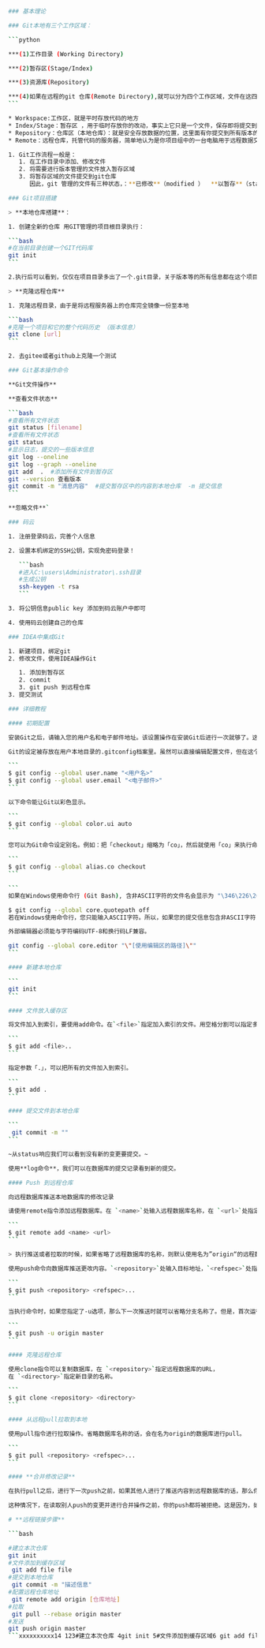 ````bash
### 基本理论

### Git本地有三个工作区域：

```python

***(1)工作目录 (Working Directory)

***(2)暂存区(Stage/Index)

***(3)资源库(Repository)

***(4)如果在远程的git 仓库(Remote Directory),就可以分为四个工作区域，文件在这四个区域之间的转换关系如下：
```

* Workspace:工作区，就是平时存放代码的地方
* Index/Stage：暂存区 ，用于临时存放你的改动，事实上它只是一个文件，保存即将提交到文件列表信息
* Repository：仓库区（本地仓库）：就是安全存放数据的位置，这里面有你提交到所有版本的数据，其中HEAD指向最新放入仓库的版本
* Remote：远程仓库，托管代码的服务器，简单地认为是你项目组中的一台电脑用于远程数据交换

1. Git工作流程一般是：
   1. 在工作目录中添加、修改文件
   2. 将需要进行版本管理的文件放入暂存区域
   3. 将暂存区域的文件提交到git仓库
      因此，git 管理的文件有三种状态，：**已修改**（modified ）  **以暂存**（staged）**已提交**（committed ）

### Git项目搭建

> **本地仓库搭建**：

1. 创建全新的仓库 用GIT管理的项目根目录执行：

```bash
#在当前目录创建一个GIT代码库
git init
```

2.执行后可以看到，仅仅在项目目录多出了一个.git目录，关于版本等的所有信息都在这个项目里面

> **克隆远程仓库**

1. 克隆远程目录，由于是将远程服务器上的仓库完全镜像一份至本地

```bash
#克隆一个项目和它的整个代码历史 （版本信息）
git clone [url]
```

2. 去gitee或者github上克隆一个测试

### Git基本操作命令

**Git文件操作**

**查看文件状态**

```bash
#查看所有文件状态
git status [filename]
#查看所有文件状态
git status
#显示日志，提交的一些版本信息
git log --oneline
git log --graph --oneline
git add  .  #添加所有文件到暂存区
git --version 查看版本
git commit -m "消息内容"  #提交暂存区中的内容到本地仓库  -m 提交信息
```

**忽略文件**`

### 码云

1. 注册登录码云，完善个人信息

2. 设置本机绑定的SSH公钥，实现免密码登录！

   ```bash
   #进入C:\users\Administrator\.ssh目录
   #生成公钥
   ssh-keygen -t rsa
   ```

3. 将公钥信息public key 添加到码云账户中即可

4. 使用码云创建自己的仓库

### IDEA中集成Git

1. 新建项目，绑定git
2. 修改文件，使用IDEA操作Git

   1. 添加到暂存区
   2. commit
   3. git push 到远程仓库
3. 提交测试

### 详细教程

#### 初期配置

安装Git之后，请输入您的用户名和电子邮件地址。该设置操作在安装Git后进行一次就够了。这些信息将作为提交者信息显示在更新历史中。

Git的设定被存放在用户本地目录的.gitconfig档案里。虽然可以直接编辑配置文件，但在这个教程里我们使用config命令。

```
$ git config --global user.name "<用户名>"
$ git config --global user.email "<电子邮件>"
```

以下命令能让Git以彩色显示。

```
$ git config --global color.ui auto
```

您可以为Git命令设定别名。例如：把「checkout」缩略为「co」，然后就使用「co」来执行命令。

```
$ git config --global alias.co checkout
```

```
如果在Windows使用命令行 (Git Bash), 含非ASCII字符的文件名会显示为 "\346\226\260\350\246..."。若设定如下，就可以让含非ASCII字符的文件名正确显示了。

$ git config --global core.quotepath off
若在Windows使用命令行，您只能输入ASCII字符。所以，如果您的提交信息包含非ASCII字符，请不要使用-m选项，而要用外部编辑器输入。

外部编辑器必须能与字符编码UTF-8和换行码LF兼容。

git config --global core.editor "\"[使用编辑区的路径]\""
```

#### 新建本地仓库

```
git init
```

#### 文件放入缓存区

将文件加入到索引，要使用add命令。在`<file>`指定加入索引的文件。用空格分割可以指定多个文件。

```
$ git add <file>..
```

指定参数「.」，可以把所有的文件加入到索引。

```
$ git add .
```

#### 提交文件到本地仓库

```
 git commit -m ""
```

~从status响应我们可以看到没有新的变更要提交。~

使用**log命令**，我们可以在数据库的提交记录看到新的提交。

#### Push 到远程仓库

向远程数据库推送本地数据库的修改记录

请使用remote指令添加远程数据库。在 `<name>`处输入远程数据库名称，在 `<url>`处指定远程数据库的URL。

```
$ git remote add <name> <url>
```

> 执行推送或者拉取的时候，如果省略了远程数据库的名称，则默认使用名为”origin“的远程数据库。因此一般都会把远程数据库命名为origin。

使用push命令向数据库推送更改内容。`<repository>`处输入目标地址，`<refspec>`处指定推送的分支。

```
$ git push <repository> <refspec>...
```

当执行命令时，如果您指定了-u选项，那么下一次推送时就可以省略分支名称了。但是，首次运行指令向空的远程数据库推送时，必须指定远程数据库名称和分支名称。

```
$ git push -u origin master
```

#### 克隆远程仓库

使用clone指令可以复制数据库，在 `<repository>`指定远程数据库的URL，
在 `<directory>`指定新目录的名称。

```
$ git clone <repository> <directory>
```

#### 从远程pull拉取到本地

使用pull指令进行拉取操作。省略数据库名称的话，会在名为origin的数据库进行pull。

```
$ git pull <repository> <refspec>...
```

#### **合并修改记录**

在执行pull之后，进行下一次push之前，如果其他人进行了推送内容到远程数据库的话，那么你的push将被拒绝。

这种情况下，在读取别人push的变更并进行合并操作之前，你的push都将被拒绝。这是因为，如果不进行合并就试图覆盖已有的变更记录的话，其他人push的变更就会丢失。

# **远程链接步骤**

```bash

#建立本次仓库 
git init 
#文件添加到缓存区域
 git add file file
#提交到本地仓库
 git commit -m "描述信息"
#配置远程仓库地址
 git remote add origin [仓库地址]
#拉取
 git pull --rebase origin master
#发送 
git push origin master
```xxxxxxxxxx14 123#建立本次仓库 4git init 5#文件添加到缓存区域6 git add file file7#提交到本地仓库8 git commit -m "描述信息"9#配置远程仓库地址10 git remote add origin [仓库地址]11#拉取12 git pull --rebase origin master13#发送 14git push origin masterbash
````
